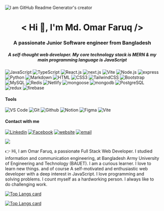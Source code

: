![I am GitHub Readme Generator's creator](https://media.licdn.com/dms/image/D5616AQFHrqw5dncMxg/profile-displaybackgroundimage-shrink_350_1400/0/1700244168933?e=1711584000&v=beta&t=PAdVlxnWFSXrDf0BEkZeTlPGO81ZMQp0cdF3iLzt6ws)

<h1 align="center">< Hi 👋, I'm Md. Omar Faruq  /> </h1>
<h3 align="center">A passionate Junior Software engineer from Bangladesh</h3>
<h5 align="center">A self-thought web developer. My core technology stack is MERN & my main programming language is JavaScript</h5>

![JavaScript](https://img.shields.io/badge/JavaScript-F7DF1E?style=flat-square&logo=javascript&logoColor=black) ![TypeScript](https://img.shields.io/badge/TypeScript-007ACC?style=flat-square&logo=typescript&logoColor=white) ![React.js](https://img.shields.io/badge/React.js-0081CB?style=flat-square&logo=react&logoColor=61DAFB) ![next.js](https://img.shields.io/badge/next.js-black?style=flat-square&logo=Next.js&logoColor=fff) ![Vite](https://img.shields.io/badge/Vite-593D88?style=flat-square&logo=vite&logoColor=white) ![Node.js](https://img.shields.io/badge/Node.js-43853D?style=flat-square&logo=node.js&logoColor=white) ![express](https://img.shields.io/badge/express-EEEEEE?style=flat-square&logo=express&logoColor=black) ![Python](https://img.shields.io/badge/Python-3776AB?style=flat-square&logo=python&logoColor=white) ![Markdown](https://img.shields.io/badge/Markdown-000000?style=flat-square&logo=markdown&logoColor=white) ![HTML](https://img.shields.io/badge/HTML5-E34F26?style=flat-square&logo=html5&logoColor=white) ![CSS3](https://img.shields.io/badge/CSS3-1572B6?style=flat-square&logo=css3&logoColor=white) ![TailwindCSS](https://img.shields.io/badge/Tailwind_CSS-38B2AC?style=flat-square&logo=tailwind-css&logoColor=white) ![Bootstrap](https://img.shields.io/badge/Bootstrap-563D7C?style=flat-square&logo=bootstrap&logoColor=white) ![MySQL](https://img.shields.io/badge/MySQL-005C84?style=flat-square&logo=mysql&logoColor=white) ![Redis](https://img.shields.io/badge/redis-%23DD0031.svg?&style=flat-square&logo=redis&logoColor=white) ![Netlify](https://img.shields.io/badge/Netlify-00C7B7?style=flat-square&logo=netlify&logoColor=white) ![mongoose](https://img.shields.io/badge/mongoose-EEEEEE?style=flat-square&logo=mongoose&logoColor=9F3232) ![mongodb](https://img.shields.io/badge/mongodb-001E2B?style=flat-square&logo=mongodb) ![PostgreSQL](https://img.shields.io/badge/PostgreSQL-336791?style=flat-square&logo=PostgreSQL&logoColor=fff) ![redux](https://img.shields.io/badge/redux-7A4FBD?style=flat-square&logo=redux&logoColor=fff) ![firebase](https://img.shields.io/badge/firebase-2177EA?style=flat-square&logo=firebase)

#### Tools

![VS Code](https://img.shields.io/badge/Visual%20Studio%20Code-007ACC.svg?style=for-the-badge&logo=Visual-Studio-Code&logoColor=white) ![Git](https://img.shields.io/badge/Git-F05032.svg?style=for-the-badge&logo=Git&logoColor=white) ![Github](https://img.shields.io/badge/GitHub-181717.svg?style=for-the-badge&logo=GitHub&logoColor=white) ![Notion](https://img.shields.io/badge/Notion-000000.svg?style=for-the-badge&logo=Notion&logoColor=white) ![Figma](https://img.shields.io/badge/Figma-F24E1E.svg?style=for-the-badge&logo=Figma&logoColor=white) ![Vite](https://img.shields.io/badge/Vite-646CFF.svg?style=for-the-badge&logo=Vite&logoColor=white)

#### Contact with me

[![Linkedin](https://img.shields.io/badge/LinkedIn-0077B5?style=flat-square&logo=linkedin&logoColor=white)](https://www.linkedin.com/in/md-omar-faruq-7458b819a/) [![Facebook](https://img.shields.io/badge/Facebook-1877F2?style=flat-square&logo=facebook&logoColor=white)](https://www.facebook.com/profile.php?id=100046344515110) [![website](https://img.shields.io/badge/website-1DA1F2?style=flat-square&logo=web&logoColor=white)](https://mdomarfaruq.netlify.app/) [![email](https://img.shields.io/badge/omarfaruq.bauet.bd@gmail.com-black?style=flat-square&logo=gmail&logoColor=white)](https://mdomarfaruq.netlify.app/)

[![](https://visitcount.itsvg.in/api?id=OmarFaruq947&label=Profile%20Views&color=1&icon=8&pretty=false)](https://visitcount.itsvg.in)

<p>👉 Hi, I am Omar Faruq, a passionate Full Stack Web Developer. I studied information and communication engineering, at Bangladesh Army University of Engineering and Technology (BAUET). I am a curious learner. I love to learn new things. and of course A self-motivated and enthusiastic web developer with a deep interest in JavaScript. I love programming and solving problems. I count myself as a hardworking person. I always like to do challenging work.</p>

[![Top Langs card](https://github-readme-stats.vercel.app/api/top-langs?username=OmarFaruq947&show_icons=true&locale=en&layout=compact&card_width=750)](https://github.com/OmarFaruq947)

[![Top Langs card](https://github-readme-stats.vercel.app/api?username=OmarFaruq947&show_icons=true&locale=en&card_width=750)](https://github.com/OmarFaruq947)
